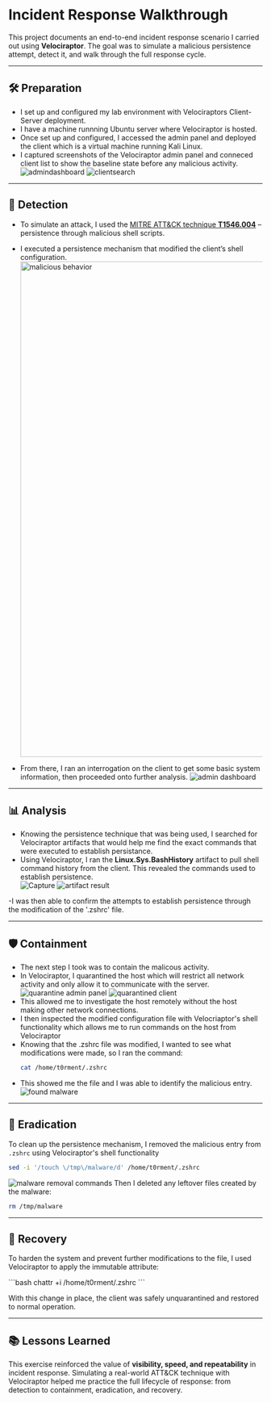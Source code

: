 # Incident Response Walkthrough

This project documents an end-to-end incident response scenario I carried out using **Velociraptor**. The goal was to simulate a malicious persistence attempt, detect it, and walk through the full response cycle.

---

## 🛠 Preparation  
- I set up and configured my lab environment with Velociraptors Client-Server deployment. 
- I have a machine runnning Ubuntu server where Velociraptor is hosted.
- Once set up and configured, I accessed the admin panel and deployed the client which is a virtual machine running Kali Linux.
- I captured screenshots of the Velociraptor admin panel and conneced client list to show the baseline state before any malicious activity.
![admindashboard](https://github.com/user-attachments/assets/50cd2fac-881e-423a-9e49-6e91e9893e24)
![clientsearch](https://github.com/user-attachments/assets/574f0ce8-91d6-446c-a205-a28fefa94c10)




---

## 🔎 Detection  
- To simulate an attack, I used the [MITRE ATT&CK technique **T1546.004**](https://attack.mitre.org/techniques/T1546/004/) – persistence through malicious shell scripts.  

- I executed a persistence mechanism that modified the client’s shell configuration.
  <img width="1918" height="982" alt="malicious behavior" src="https://github.com/user-attachments/assets/93aaedf9-d92b-4b50-af9e-b04b79e6a957" />
 
- From there, I ran an interrogation on the client to get some basic system information, then proceeded onto further analysis.
  ![admin dashboard](https://github.com/user-attachments/assets/edc6c3da-0ffb-4139-a508-fb56441ea83c)


---

## 📊 Analysis  
- Knowing the persistence technique that was being used, I searched for Velociraptor artifacts that would help me find the exact commands that were executed to establish persistance.
- Using Velociraptor, I ran the **Linux.Sys.BashHistory** artifact to pull shell command history from the client. This revealed the commands used to establish persistence.  
![Capture](https://github.com/user-attachments/assets/525079ce-10fa-49a9-99c5-5eed23ef8a30)
![artifact result](https://github.com/user-attachments/assets/ea372dc3-63cb-44db-af77-99712dd326af)


-I was then able to confirm the attempts to establish persistence through the modification of the '.zshrc' file.


---

## 🛡 Containment  
- The next step I took was to contain the malicous activity.
- In Velociraptor, I quarantined the host which will restrict all network activity and only allow it to communicate with the server.
  ![quarantine admin panel](https://github.com/user-attachments/assets/db633557-316f-4927-a27b-0f7e77a6d6ac)
  ![quarantined client](https://github.com/user-attachments/assets/f9260e19-6421-4675-8ff8-873e9de47d0b)
- This allowed me to investigate the host remotely without the host making other network connections.  
- I then inspected the modified configuration file with Velocriaptor's shell functionality which allows me to run
  commands on the host from Velociraptor
- Knowing that the .zshrc file was modified, I wanted to see what modifications were made, so I ran the command:
  ```bash
  cat /home/t0rment/.zshrc
  ```
- This showed me the file and I was able to identify the malicious entry.
  ![found malware](https://github.com/user-attachments/assets/3ec05092-2fcd-4777-81a2-5b5a1ca2eccd)




---

## 🧹 Eradication  
To clean up the persistence mechanism, I removed the malicious entry from `.zshrc` using Velociraptor's shell functionality  

```bash
sed -i '/touch \/tmp\/malware/d' /home/t0rment/.zshrc
```


![malware removal commands](https://github.com/user-attachments/assets/50e15e23-78df-4095-a6e5-068b62fdac3c)
Then I deleted any leftover files created by the malware:  
```bash
rm /tmp/malware
```

---

## 🔄 Recovery  
To harden the system and prevent further modifications to the file, I used Velociraptor to apply the immutable attribute:  

\`\`\`bash
chattr +i /home/t0rment/.zshrc
\`\`\`

With this change in place, the client was safely unquarantined and restored to normal operation.

---

## 📚 Lessons Learned  
This exercise reinforced the value of **visibility, speed, and repeatability** in incident response. Simulating a real-world ATT&CK technique with Velociraptor helped me practice the full lifecycle of response: from detection to containment, eradication, and recovery.  
